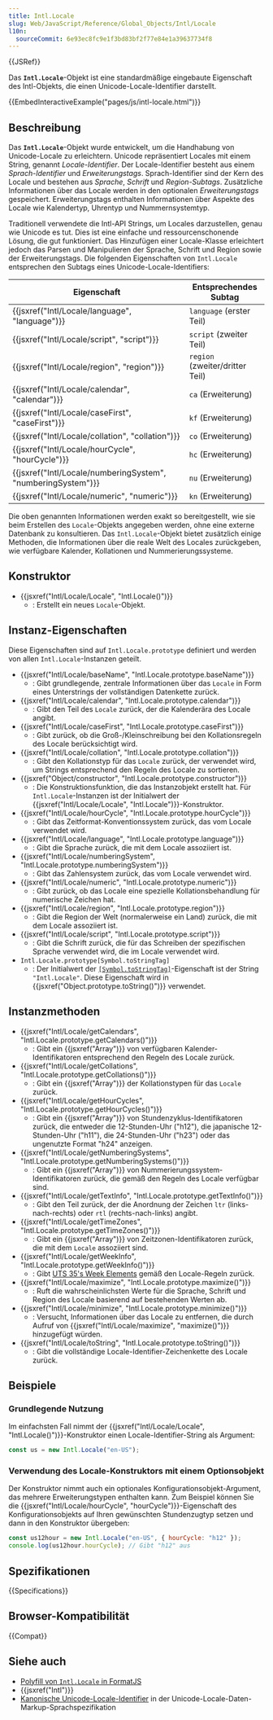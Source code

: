 ```yaml
---
title: Intl.Locale
slug: Web/JavaScript/Reference/Global_Objects/Intl/Locale
l10n:
  sourceCommit: 6e93ec8fc9e1f3bd83bf2f77e84e1a39637734f8
---
```


{{JSRef}}

Das **`Intl.Locale`**-Objekt ist eine standardmäßige eingebaute Eigenschaft des Intl-Objekts, die einen Unicode-Locale-Identifier darstellt.

{{EmbedInteractiveExample("pages/js/intl-locale.html")}}

## Beschreibung

Das **`Intl.Locale`**-Objekt wurde entwickelt, um die Handhabung von Unicode-Locale zu erleichtern. Unicode repräsentiert Locales mit einem String, genannt _Locale-Identifier_. Der Locale-Identifier besteht aus einem _Sprach-Identifier_ und _Erweiterungstags_. Sprach-Identifier sind der Kern des Locale und bestehen aus _Sprache_, _Schrift_ und _Region-Subtags_. Zusätzliche Informationen über das Locale werden in den optionalen _Erweiterungstags_ gespeichert. Erweiterungstags enthalten Informationen über Aspekte des Locale wie Kalendertyp, Uhrentyp und Nummernsystemtyp.

Traditionell verwendete die Intl-API Strings, um Locales darzustellen, genau wie Unicode es tut. Dies ist eine einfache und ressourcenschonende Lösung, die gut funktioniert. Das Hinzufügen einer Locale-Klasse erleichtert jedoch das Parsen und Manipulieren der Sprache, Schrift und Region sowie der Erweiterungstags. Die folgenden Eigenschaften von `Intl.Locale` entsprechen den Subtags eines Unicode-Locale-Identifiers:

| Eigenschaft                                                   | Entsprechendes Subtag        |
| ------------------------------------------------------------- | ---------------------------- |
| {{jsxref("Intl/Locale/language", "language")}}                | `language` (erster Teil)     |
| {{jsxref("Intl/Locale/script", "script")}}                    | `script` (zweiter Teil)      |
| {{jsxref("Intl/Locale/region", "region")}}                    | `region` (zweiter/dritter Teil) |
| {{jsxref("Intl/Locale/calendar", "calendar")}}                | `ca` (Erweiterung)           |
| {{jsxref("Intl/Locale/caseFirst", "caseFirst")}}              | `kf` (Erweiterung)           |
| {{jsxref("Intl/Locale/collation", "collation")}}              | `co` (Erweiterung)           |
| {{jsxref("Intl/Locale/hourCycle", "hourCycle")}}              | `hc` (Erweiterung)           |
| {{jsxref("Intl/Locale/numberingSystem", "numberingSystem")}}  | `nu` (Erweiterung)           |
| {{jsxref("Intl/Locale/numeric", "numeric")}}                  | `kn` (Erweiterung)           |

Die oben genannten Informationen werden exakt so bereitgestellt, wie sie beim Erstellen des `Locale`-Objekts angegeben werden, ohne eine externe Datenbank zu konsultieren. Das `Intl.Locale`-Objekt bietet zusätzlich einige Methoden, die Informationen über die reale Welt des Locales zurückgeben, wie verfügbare Kalender, Kollationen und Nummerierungssysteme.

## Konstruktor

- {{jsxref("Intl/Locale/Locale", "Intl.Locale()")}}
  - : Erstellt ein neues `Locale`-Objekt.

## Instanz-Eigenschaften

Diese Eigenschaften sind auf `Intl.Locale.prototype` definiert und werden von allen `Intl.Locale`-Instanzen geteilt.

- {{jsxref("Intl/Locale/baseName", "Intl.Locale.prototype.baseName")}}
  - : Gibt grundlegende, zentrale Informationen über das `Locale` in Form eines Unterstrings der vollständigen Datenkette zurück.
- {{jsxref("Intl/Locale/calendar", "Intl.Locale.prototype.calendar")}}
  - : Gibt den Teil des `Locale` zurück, der die Kalenderära des Locale angibt.
- {{jsxref("Intl/Locale/caseFirst", "Intl.Locale.prototype.caseFirst")}}
  - : Gibt zurück, ob die Groß-/Kleinschreibung bei den Kollationsregeln des Locale berücksichtigt wird.
- {{jsxref("Intl/Locale/collation", "Intl.Locale.prototype.collation")}}
  - : Gibt den Kollationstyp für das `Locale` zurück, der verwendet wird, um Strings entsprechend den Regeln des Locale zu sortieren.
- {{jsxref("Object/constructor", "Intl.Locale.prototype.constructor")}}
  - : Die Konstruktionsfunktion, die das Instanzobjekt erstellt hat. Für `Intl.Locale`-Instanzen ist der Initialwert der {{jsxref("Intl/Locale/Locale", "Intl.Locale")}}-Konstruktor.
- {{jsxref("Intl/Locale/hourCycle", "Intl.Locale.prototype.hourCycle")}}
  - : Gibt das Zeitformat-Konventionssystem zurück, das vom Locale verwendet wird.
- {{jsxref("Intl/Locale/language", "Intl.Locale.prototype.language")}}
  - : Gibt die Sprache zurück, die mit dem Locale assoziiert ist.
- {{jsxref("Intl/Locale/numberingSystem", "Intl.Locale.prototype.numberingSystem")}}
  - : Gibt das Zahlensystem zurück, das vom Locale verwendet wird.
- {{jsxref("Intl/Locale/numeric", "Intl.Locale.prototype.numeric")}}
  - : Gibt zurück, ob das Locale eine spezielle Kollationsbehandlung für numerische Zeichen hat.
- {{jsxref("Intl/Locale/region", "Intl.Locale.prototype.region")}}
  - : Gibt die Region der Welt (normalerweise ein Land) zurück, die mit dem Locale assoziiert ist.
- {{jsxref("Intl/Locale/script", "Intl.Locale.prototype.script")}}
  - : Gibt die Schrift zurück, die für das Schreiben der spezifischen Sprache verwendet wird, die im Locale verwendet wird.
- `Intl.Locale.prototype[Symbol.toStringTag]`
  - : Der Initialwert der [`[Symbol.toStringTag]`](/de/docs/Web/JavaScript/Reference/Global_Objects/Symbol/toStringTag)-Eigenschaft ist der String `"Intl.Locale"`. Diese Eigenschaft wird in {{jsxref("Object.prototype.toString()")}} verwendet.

## Instanzmethoden

- {{jsxref("Intl/Locale/getCalendars", "Intl.Locale.prototype.getCalendars()")}}
  - : Gibt ein {{jsxref("Array")}} von verfügbaren Kalender-Identifikatoren entsprechend den Regeln des Locale zurück.
- {{jsxref("Intl/Locale/getCollations", "Intl.Locale.prototype.getCollations()")}}
  - : Gibt ein {{jsxref("Array")}} der Kollationstypen für das `Locale` zurück.
- {{jsxref("Intl/Locale/getHourCycles", "Intl.Locale.prototype.getHourCycles()")}}
  - : Gibt ein {{jsxref("Array")}} von Stundenzyklus-Identifikatoren zurück, die entweder die 12-Stunden-Uhr ("h12"), die japanische 12-Stunden-Uhr ("h11"), die 24-Stunden-Uhr ("h23") oder das ungenutzte Format "h24" anzeigen.
- {{jsxref("Intl/Locale/getNumberingSystems", "Intl.Locale.prototype.getNumberingSystems()")}}
  - : Gibt ein {{jsxref("Array")}} von Nummerierungssystem-Identifikatoren zurück, die gemäß den Regeln des Locale verfügbar sind.
- {{jsxref("Intl/Locale/getTextInfo", "Intl.Locale.prototype.getTextInfo()")}}
  - : Gibt den Teil zurück, der die Anordnung der Zeichen `ltr` (links-nach-rechts) oder `rtl` (rechts-nach-links) angibt.
- {{jsxref("Intl/Locale/getTimeZones", "Intl.Locale.prototype.getTimeZones()")}}
  - : Gibt ein {{jsxref("Array")}} von Zeitzonen-Identifikatoren zurück, die mit dem `Locale` assoziiert sind.
- {{jsxref("Intl/Locale/getWeekInfo", "Intl.Locale.prototype.getWeekInfo()")}}
  - : Gibt [UTS 35's Week Elements](https://www.unicode.org/reports/tr35/tr35-dates.html#Date_Patterns_Week_Elements) gemäß den Locale-Regeln zurück.
- {{jsxref("Intl/Locale/maximize", "Intl.Locale.prototype.maximize()")}}
  - : Ruft die wahrscheinlichsten Werte für die Sprache, Schrift und Region des Locale basierend auf bestehenden Werten ab.
- {{jsxref("Intl/Locale/minimize", "Intl.Locale.prototype.minimize()")}}
  - : Versucht, Informationen über das Locale zu entfernen, die durch Aufruf von {{jsxref("Intl/Locale/maximize", "maximize()")}} hinzugefügt würden.
- {{jsxref("Intl/Locale/toString", "Intl.Locale.prototype.toString()")}}
  - : Gibt die vollständige Locale-Identifier-Zeichenkette des Locale zurück.

## Beispiele

### Grundlegende Nutzung

Im einfachsten Fall nimmt der {{jsxref("Intl/Locale/Locale", "Intl.Locale()")}}-Konstruktor einen Locale-Identifier-String als Argument:

```js
const us = new Intl.Locale("en-US");
```

### Verwendung des Locale-Konstruktors mit einem Optionsobjekt

Der Konstruktor nimmt auch ein optionales Konfigurationsobjekt-Argument, das mehrere Erweiterungstypen enthalten kann. Zum Beispiel können Sie die {{jsxref("Intl/Locale/hourCycle", "hourCycle")}}-Eigenschaft des Konfigurationsobjekts auf Ihren gewünschten Stundenzugtyp setzen und dann in den Konstruktor übergeben:

```js
const us12hour = new Intl.Locale("en-US", { hourCycle: "h12" });
console.log(us12hour.hourCycle); // Gibt "h12" aus
```

## Spezifikationen

{{Specifications}}

## Browser-Kompatibilität

{{Compat}}

## Siehe auch

- [Polyfill von `Intl.Locale` in FormatJS](https://formatjs.io/docs/polyfills/intl-locale/)
- {{jsxref("Intl")}}
- [Kanonische Unicode-Locale-Identifier](https://www.unicode.org/reports/tr35/#Canonical_Unicode_Locale_Identifiers) in der Unicode-Locale-Daten-Markup-Sprachspezifikation
